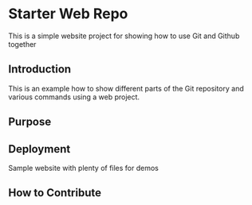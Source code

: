 # Starter Web Repo

This is a simple website project for
showing how to use Git and Github together


## Introduction

This is an example how to show different parts
of the Git repository and various commands
using a web project.

## Purpose

## Deployment

Sample website with plenty of files for demos

## How to Contribute